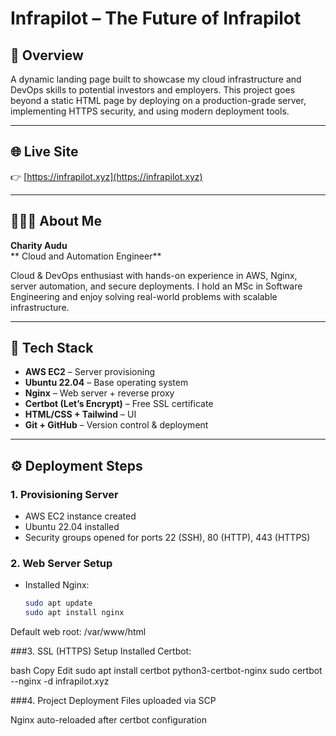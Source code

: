 # Infrapilot – The Future of Infrapilot

## 🚀 Overview

A dynamic landing page built to showcase my cloud infrastructure and DevOps skills to potential investors and employers. This project goes beyond a static HTML page by deploying on a production-grade server, implementing HTTPS security, and using modern deployment tools.

---

## 🌐 Live Site

👉 [https://infrapilot.xyz](https://infrapilot.xyz)

---

## 👨🏽‍💻 About Me

**Charity Audu**  
** Cloud and Automation Engineer**

Cloud & DevOps enthusiast with hands-on experience in AWS, Nginx, server automation, and secure deployments. I hold an MSc in Software Engineering and enjoy solving real-world problems with scalable infrastructure.

---

## 🧱 Tech Stack

- **AWS EC2** – Server provisioning
- **Ubuntu 22.04** – Base operating system
- **Nginx** – Web server + reverse proxy
- **Certbot (Let’s Encrypt)** – Free SSL certificate
- **HTML/CSS + Tailwind** – UI
- **Git + GitHub** – Version control & deployment

---

## ⚙️ Deployment Steps

### 1. **Provisioning Server**
- AWS EC2 instance created
- Ubuntu 22.04 installed
- Security groups opened for ports 22 (SSH), 80 (HTTP), 443 (HTTPS)

### 2. **Web Server Setup**
- Installed Nginx:
  ```bash
  sudo apt update
  sudo apt install nginx
Default web root: /var/www/html

###3. SSL (HTTPS) Setup
Installed Certbot:

bash
Copy
Edit
sudo apt install certbot python3-certbot-nginx
sudo certbot --nginx -d infrapilot.xyz

###4. Project Deployment
Files uploaded via SCP

Nginx auto-reloaded after certbot configuration
